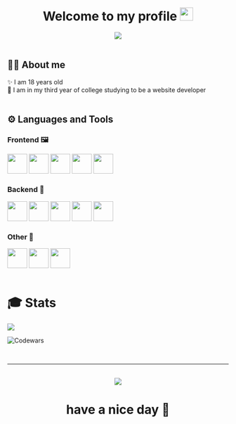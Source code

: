 <div align='center'>
  <h1>
    <b>Welcome to my profile</b>
    <img src="https://media.giphy.com/media/hvRJCLFzcasrR4ia7z/giphy.gif" width="30px"/>
  </h1>
  <img src="https://i.giphy.com/media/v1.Y2lkPTc5MGI3NjExNDN0Z3ZjdGFpYXZtM2l3ejVzeXlxNzViZG8xYTRyZzJsM3Btb2gyaSZlcD12MV9pbnRlcm5hbF9naWZfYnlfaWQmY3Q9Zw/4ilFRqgbzbx4c/giphy.gif">
  <br>
</div>

<br>

## 🧑‍💻 About me
<div>
✨ I am 18 years old<br>
👾 I am in my third year of college studying to be a website developer
</div>

<br>

## ⚙️ Languages and Tools
### Frontend 🖼️
<div>
  <img src="https://cdn.jsdelivr.net/gh/devicons/devicon@latest/icons/html5/html5-original.svg" width='45px' />
  <img src="https://cdn.jsdelivr.net/gh/devicons/devicon@latest/icons/css3/css3-original.svg" width='45px' />
  <img src="https://cdn.jsdelivr.net/gh/devicons/devicon@latest/icons/javascript/javascript-original.svg" width='45px'/>
  <img src="https://cdn.jsdelivr.net/gh/devicons/devicon@latest/icons/react/react-original.svg" width='45px' />
  <img src="https://cdn.jsdelivr.net/gh/devicons/devicon@latest/icons/sass/sass-original.svg" width='45px' />
</div>

### Backend 🎲
<div>
  <img src="https://cdn.jsdelivr.net/gh/devicons/devicon@latest/icons/express/express-original.svg" width='45px' /> 
  <img src="https://cdn.jsdelivr.net/gh/devicons/devicon@latest/icons/nestjs/nestjs-original.svg" width='45px' />  
  <img src="https://cdn.jsdelivr.net/gh/devicons/devicon@latest/icons/mongodb/mongodb-original.svg" width='45px' />   
  <img src="https://cdn.jsdelivr.net/gh/devicons/devicon@latest/icons/postgresql/postgresql-original.svg" width='45px' />
  <img src="https://cdn.jsdelivr.net/gh/devicons/devicon@latest/icons/postman/postman-original.svg" width='45px' />
</div>

### Other 🗿
<div>
  <img src="https://cdn.jsdelivr.net/gh/devicons/devicon@latest/icons/python/python-original.svg" width='45px' />  
  <img src="https://cdn.jsdelivr.net/gh/devicons/devicon@latest/icons/cplusplus/cplusplus-original.svg" width='45px' /> 
  <img src="https://cdn.jsdelivr.net/gh/devicons/devicon@latest/icons/csharp/csharp-original.svg" width='45px' />
</div>

<br>

<h1>🎓 <b>Stats</b></h1>
<img src='https://leetcard.jacoblin.cool/woookle?theme=unicorn&font=Noto%20Sans%20Bassa%20Vah'>

![Codewars](https://github.r2v.ch/codewars?user=woookle&top_languages=true&stroke=%23b362ff&theme=purple_dark)

<br>
<hr>
<br>

<div align='center'>
  <img src='https://media.giphy.com/media/13Z5kstwARnPna/giphy.gif?cid=790b76115qfkngvggesvk452sa3r1mo4lmgnk9gn559fbll1&ep=v1_gifs_search&rid=giphy.gif&ct=g'>
  <h1>
   <b>have a nice day</b> 🖤
  </h1>
</div>
